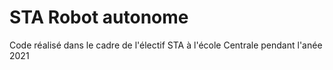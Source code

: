 # STA Robot autonome
 Code réalisé dans le cadre de l'électif STA à l'école Centrale pendant l'anée 2021

